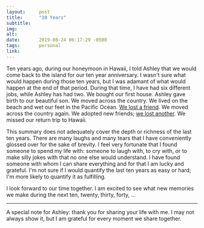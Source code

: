```yaml
---
layout:     post
title:      "10 Years"
subtitle:   
img:        
alt:        
date:       2019-08-24 06:17:29 -0500
tags:       personal
link:       
---
```


Ten years ago, during our honeymoon in Hawaii, I told Ashley that we would come back to the island for our ten year anniversary. I wasn't sure what would happen during those ten years, but I was adamant of what would happen at the end of that period. During that time, I have had six different jobs, while Ashley has had two. We bought our first house. Ashley gave birth to our beautiful son. We moved across the country. We lived on the beach and wet our feet in the Pacific Ocean. [We lost a friend](https://www.toddgrooms.com/2017/01/24/thats-a-hell-of-an-old-hound-dog-you-got-there/). We moved across the country again. We adopted new friends; [we lost another](https://www.toddgrooms.com/2019/02/22/cross-country/). We missed our return trip to Hawaii.

This summary does not adequately cover the depth or richness of the last ten years. There are many laughs and many tears that I have conveniently glossed over for the sake of brevity. I feel very fortunate that I found someone to spend my life with: someone to laugh with, to cry with, or to make silly jokes with that no one else would understand. I have found someone with whom I can share everything and for that I am lucky and grateful. I'm not sure if I would quantify the last ten years as easy or hard; I'm more likely to quantify it as fulfilling.

I look forward to our time together. I am excited to see what new memories we make during the next ten, twenty, thirty, forty, …

****

A special note for Ashley: thank you for sharing your life with me. I may not always show it, but I am grateful for every moment we share together.